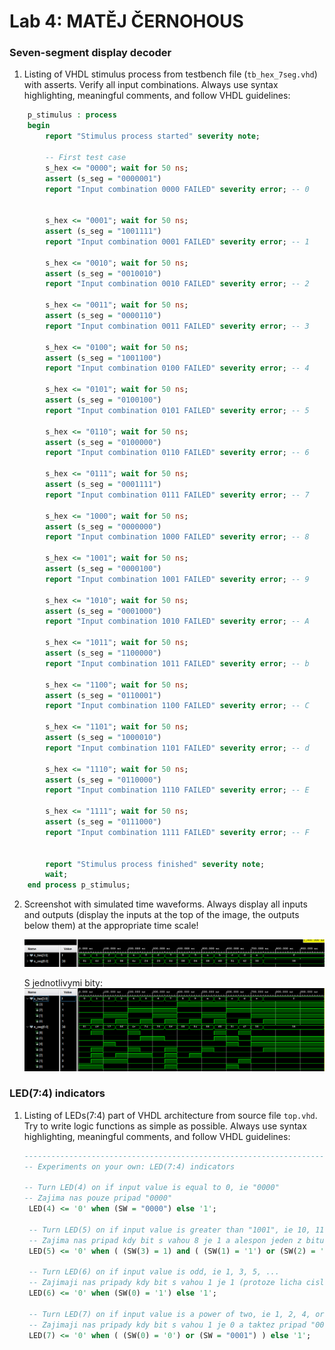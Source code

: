 # Lab 4: MATĚJ ČERNOHOUS

### Seven-segment display decoder

1. Listing of VHDL stimulus process from testbench file (`tb_hex_7seg.vhd`) with asserts. Verify all input combinations. Always use syntax highlighting, meaningful comments, and follow VHDL guidelines:

```vhdl
    p_stimulus : process
    begin
        report "Stimulus process started" severity note;

        -- First test case
        s_hex <= "0000"; wait for 50 ns;
        assert (s_seg = "0000001")
        report "Input combination 0000 FAILED" severity error; -- 0


        s_hex <= "0001"; wait for 50 ns;
        assert (s_seg = "1001111")
        report "Input combination 0001 FAILED" severity error; -- 1
        
        s_hex <= "0010"; wait for 50 ns;
        assert (s_seg = "0010010")
        report "Input combination 0010 FAILED" severity error; -- 2
        
        s_hex <= "0011"; wait for 50 ns;
        assert (s_seg = "0000110")
        report "Input combination 0011 FAILED" severity error; -- 3
        
        s_hex <= "0100"; wait for 50 ns;
        assert (s_seg = "1001100")
        report "Input combination 0100 FAILED" severity error; -- 4
        
        s_hex <= "0101"; wait for 50 ns;
        assert (s_seg = "0100100")
        report "Input combination 0101 FAILED" severity error; -- 5
        
        s_hex <= "0110"; wait for 50 ns;
        assert (s_seg = "0100000")
        report "Input combination 0110 FAILED" severity error; -- 6
        
        s_hex <= "0111"; wait for 50 ns;
        assert (s_seg = "0001111")
        report "Input combination 0111 FAILED" severity error; -- 7
        
        s_hex <= "1000"; wait for 50 ns;
        assert (s_seg = "0000000")
        report "Input combination 1000 FAILED" severity error; -- 8
        
        s_hex <= "1001"; wait for 50 ns;
        assert (s_seg = "0000100")
        report "Input combination 1001 FAILED" severity error; -- 9
        
        s_hex <= "1010"; wait for 50 ns;
        assert (s_seg = "0001000")
        report "Input combination 1010 FAILED" severity error; -- A
        
        s_hex <= "1011"; wait for 50 ns;
        assert (s_seg = "1100000")
        report "Input combination 1011 FAILED" severity error; -- b
        
        s_hex <= "1100"; wait for 50 ns;
        assert (s_seg = "0110001")
        report "Input combination 1100 FAILED" severity error; -- C
        
        s_hex <= "1101"; wait for 50 ns;
        assert (s_seg = "1000010")
        report "Input combination 1101 FAILED" severity error; -- d
        
        s_hex <= "1110"; wait for 50 ns;
        assert (s_seg = "0110000")
        report "Input combination 1110 FAILED" severity error; -- E
        
        s_hex <= "1111"; wait for 50 ns;
        assert (s_seg = "0111000")
        report "Input combination 1111 FAILED" severity error; -- F


        report "Stimulus process finished" severity note;
        wait;
    end process p_stimulus;
```

2. Screenshot with simulated time waveforms. Always display all inputs and outputs (display the inputs at the top of the image, the outputs below them) at the appropriate time scale!

   ![your figure](images/simulace.png)

   S jednotlivymi bity:
   ![my figure by bits](images/simulace_1.png)

### LED(7:4) indicators

1. Listing of LEDs(7:4) part of VHDL architecture from source file `top.vhd`. Try to write logic functions as simple as possible. Always use syntax highlighting, meaningful comments, and follow VHDL guidelines:

   ```vhdl
   --------------------------------------------------------------------
   -- Experiments on your own: LED(7:4) indicators

   -- Turn LED(4) on if input value is equal to 0, ie "0000"
   -- Zajima nas pouze pripad "0000"
    LED(4) <= '0' when (SW = "0000") else '1';

    -- Turn LED(5) on if input value is greater than "1001", ie 10, 11, 12, ...
    -- Zajima nas pripad kdy bit s vahou 8 je 1 a alespon jeden z bitu s vahami 4 a 2 je 1
    LED(5) <= '0' when ( (SW(3) = 1) and ( (SW(1) = '1') or (SW(2) = '1') ) ) else '1';

    -- Turn LED(6) on if input value is odd, ie 1, 3, 5, ...
    -- Zajimaji nas pripady kdy bit s vahou 1 je 1 (protoze licha cisla jsou suda cisla + 1 a ostatni bity maji vahu nasobku 2)
    LED(6) <= '0' when (SW(0) = '1') else '1';

    -- Turn LED(7) on if input value is a power of two, ie 1, 2, 4, or 8
    -- Zajimaji nas pripady kdy bit s vahou 1 je 0 a taktez pripad "0001"
    LED(7) <= '0' when ( (SW(0) = '0') or (SW = "0001") ) else '1';
   ```
